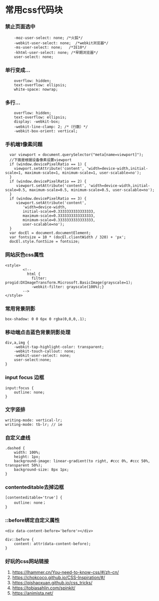 # 常用css代码块
### 禁止页面选中
````
    -moz-user-select: none; /*火狐*/
    -webkit-user-select: none;  /*webkit浏览器*/
    -ms-user-select: none;   /*IE10*/
    -khtml-user-select: none; /*早期浏览器*/
    user-select: none;
````
### 单行变成...
````
    overflow: hidden;
    text-overflow: ellipsis;
    white-space: nowrap;
````
### 多行...
`````
    overflow: hidden;
    text-overflow: ellipsis;
    display: -webkit-box;
    -webkit-line-clamp: 2; /*（行数）*/
    -webkit-box-orient: vertical;
`````
### 手机端1像素问题   
````
  var viewport = document.querySelector("meta[name=viewport]");
  //下面是根据设备像素设置viewport
  if (window.devicePixelRatio == 1) {
    viewport.setAttribute('content', 'width=device-width,initial-scale=1, maximum-scale=1, minimum-scale=1, user-scalable=no');
  }
  if (window.devicePixelRatio == 2) {
     viewport.setAttribute('content', 'width=device-width,initial-scale=0.5, maximum-scale=0.5, minimum-scale=0.5, user-scalable=no');
  }
  if (window.devicePixelRatio == 3) {
     viewport.setAttribute('content', 
        'width=device-width,
        initial-scale=0.3333333333333333, 
        maximum-scale=0.3333333333333333, 
        minimum-scale=0.3333333333333333, 
        user-scalable=no');
  }
  var docEl = document.documentElement;
  var fontsize = 10 * (docEl.clientWidth / 320) + 'px';
  docEl.style.fontSize = fontsize;
````
### 网站灰色css属性
``````
<style>
        <!--
          html {
            filter: progid:DXImageTransform.Microsoft.BasicImage(grayscale=1);
            -webkit-filter: grayscale(100%);}
        -->
</style>
``````
### 常用背景阴影
``````
box-shadow: 0 0 6px 0 rgba(0,0,0,.1);
``````
### 移动端点击蓝色背景阴影处理
``````
div,a,img {
    -webkit-tap-highlight-color: transparent;
    -webkit-touch-callout: none;
    -webkit-user-select: none;
    user-select:none;
}
``````
### input focus 边框
``````
input:focus {
    outline: none;
}
``````
### 文字竖排
``````
writing-mode: vertical-lr;
writing-mode: tb-lr; // ie
``````
### 自定义虚线
``````
.dashed {
    width: 100%;
    height: 1px;
    background-image: linear-gradient(to right, #ccc 0%, #ccc 50%, transparent 50%);
    background-size: 8px 1px;
}
``````
### contenteditable去掉边框
`````
[contenteditable='true'] {
    outline: none；
}
`````
### ::before绑定自定义属性
``````
<div data-content-before='before'></div>

div::before {
    content: attr(data-content-before);
}
``````
### 好玩的css网站链接
1. https://lhammer.cn/You-need-to-know-css/#/zh-cn/
2. https://chokcoco.github.io/CSS-Inspiration/#/
3. https://qishaoxuan.github.io/css_tricks/
4. https://tobiasahlin.com/spinkit/
5. https://animista.net/
